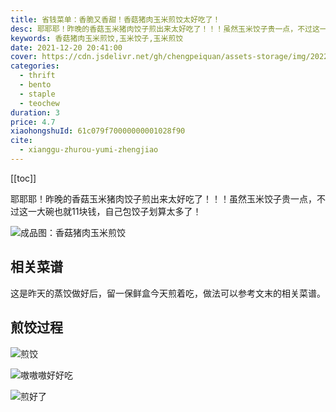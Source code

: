 ```yaml
---
title: 省钱菜单：香脆又香甜！香菇猪肉玉米煎饺太好吃了！
desc: 耶耶耶！昨晚的香菇玉米猪肉饺子煎出来太好吃了！！！虽然玉米饺子贵一点，不过这一大碗也就11块钱，自己包饺子划算太多了！
keywords: 香菇猪肉玉米煎饺,玉米饺子,玉米煎饺
date: 2021-12-20 20:41:00
cover: https://cdn.jsdelivr.net/gh/chengpeiquan/assets-storage/img/2022/01/20220108014330.jpg
categories:
  - thrift
  - bento
  - staple
  - teochew
duration: 3
price: 4.7
xiaohongshuId: 61c079f70000000001028f90
cite:
  - xianggu-zhurou-yumi-zhengjiao
---
```


[[toc]]

耶耶耶！昨晚的香菇玉米猪肉饺子煎出来太好吃了！！！虽然玉米饺子贵一点，不过这一大碗也就11块钱，自己包饺子划算太多了！

![成品图：香菇猪肉玉米煎饺](https://cdn.jsdelivr.net/gh/chengpeiquan/assets-storage/img/2022/01/20220108014435.jpg)

## 相关菜谱

这是昨天的蒸饺做好后，留一保鲜盒今天煎着吃，做法可以参考文末的相关菜谱。

## 煎饺过程

![煎饺](https://cdn.jsdelivr.net/gh/chengpeiquan/assets-storage/img/2022/01/20220108014433.jpg)

![嗷嗷嗷好好吃](https://cdn.jsdelivr.net/gh/chengpeiquan/assets-storage/img/2022/01/20220108014434.jpg)

![煎好了](https://cdn.jsdelivr.net/gh/chengpeiquan/assets-storage/img/2022/01/20220108014436.jpg)


